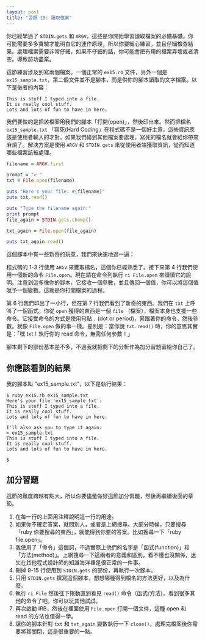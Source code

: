 ```yaml
---
layout: post
title: "習題 15: 讀取檔案"
---
```


你已經學過了 `STDIN.gets` 和 `ARGV`，這些是你開始學習讀取檔案的必備基礎。你可能需要多多實驗才能明白它的運作原理，所以你要細心練習，並且仔細檢查結果。處理檔案需要非常仔細，如果不仔細的話，你可能會把有用的檔案弄壞或者清空。導致前功盡棄。

這節練習涉及到寫兩個檔案。一個正常的 `ex15.rb` 文件，另外一個是 `ex15_sample.txt`，第二個文件並不是腳本，而是供你的腳本讀取的文字檔案。以下是後者的內容：

    This is stuff I typed into a file.
    It is really cool stuff.
    Lots and lots of fun to have in here.

我們要做的是把該檔案用我們的腳本「打開(open)」，然後印出來。然而把檔名  `ex15_sample.txt` 「寫死(Hard Coding」在程式碼不是一個好主意，這些資訊應該是使用者輸入的才對。如果我們碰到其他檔案要處理，寫死的檔名就會給你帶來麻煩了。解決方案是使用 `ARGV` 和 `STDIN.gets` 來從使用者端獲取資訊，從而知道哪些檔案該被處理。


```ruby
filename = ARGV.first

prompt = "> "
txt = File.open(filename)

puts "Here's your file: #{filename}"
puts txt.read()

puts "Type the filename again:"
print prompt
file_again = STDIN.gets.chomp()

txt_again = File.open(file_again)

puts txt_again.read()
```

這個腳本中有一些新奇的玩意，我們來快速地過一遍：

程式碼的 1-3 行使用 `ARGV` 來獲取檔名，這個你已經熟悉了。接下來第 4 行我們使用一個新的命令 `File.open`。現在請在命令列執行 `ri File.open` 來讀讀它的說明。注意到這多像你的腳本，它接收一個參數，並且傳回一個值，你可以將這個值賦予一個變數。這就是你打開檔案的過程。

第 6 行我們印出了一小行，但在第 7 行我們看到了新奇的東西。我們在 `txt` 上呼叫了一個函式。你從 `open` 獲得的東西是一個 `file` （檔案），檔案本身也支援一些命令。它接受命令的方式是使用句點 `.` (dot or period)，緊跟著你的命令，然後參數。就像 `File.open` 做的事一樣。差別是：當你說 `txt.read()` 時，你的意思其實是：「嘿 txt！執行你的 read 命令，無需任何參數！」

腳本剩下的部份基本差不多，不過我就把剩下的分析作為加分習題留給你自己了。

## 你應該看到的結果

我的腳本叫 "ex15_sample.txt"，以下是執行結果：

    $ ruby ex15.rb ex15_sample.txt 
    Here's your file 'ex15_sample.txt':
    This is stuff I typed into a file.
    It is really cool stuff.
    Lots and lots of fun to have in here.
    
    I'll also ask you to type it again:
    > ex15_sample.txt
    This is stuff I typed into a file.
    It is really cool stuff.
    Lots and lots of fun to have in here.
    
    $

## 加分習題

這節的難度跨越有點大，所以你要儘量做好這節加分習題，然後再繼續後面的章節。

1. 在每一行的上面用注釋說明這一行的用途。
2. 如果你不確定答案，就問別人，或者是上網搜尋。大部分時候，只要搜尋「ruby 你要搜尋的東西」，就能得到你要的答案。比如搜尋一下「ruby file.open」。
3. 我使用了「命令」這個詞，不過實際上他們的名字是「函式(function)」和「方法(method)」。上網搜尋一下這兩者的意義和區別。看不懂也沒關係，迷失在其他程式設計師的知識海洋裡是很正常的一件事。
4. 刪掉 9-15 行使用到 `STDIN.gets` 的部份，再執行一次腳本。
5. 只用 `STDIN.gets` 撰寫這個腳本，想想哪種得到檔名的方法更好，以及為什麼。
6. 執行 `ri File` 然後往下捲動直到看見 `read()` 命令（函式/方法）。看到很多其他的命令了吧。你可以玩其他試試。 
7. 再次啟動 IRB，然後在裡面使用 `File.open` 打開一個文件，這種 open 和 read 的方法也值得一學。
8. 讓你的腳本針對 `txt` 和 `txt_again` 變數執行一下 `close()`，處理完檔案後你需要將其關閉，這是很重要的一點。


